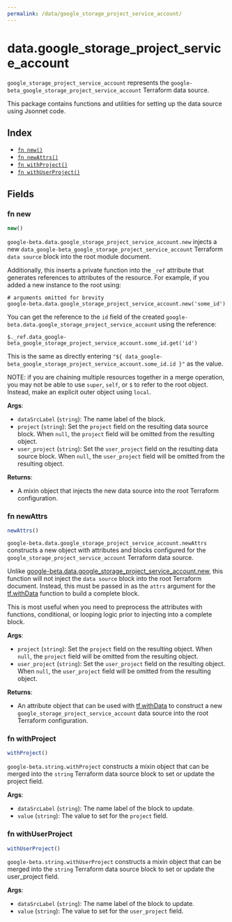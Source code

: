 ```yaml
---
permalink: /data/google_storage_project_service_account/
---
```


# data.google_storage_project_service_account

`google_storage_project_service_account` represents the `google-beta_google_storage_project_service_account` Terraform data source.



This package contains functions and utilities for setting up the data source using Jsonnet code.


## Index

* [`fn new()`](#fn-new)
* [`fn newAttrs()`](#fn-newattrs)
* [`fn withProject()`](#fn-withproject)
* [`fn withUserProject()`](#fn-withuserproject)

## Fields

### fn new

```ts
new()
```


`google-beta.data.google_storage_project_service_account.new` injects a new `data_google-beta_google_storage_project_service_account` Terraform `data source`
block into the root module document.

Additionally, this inserts a private function into the `_ref` attribute that generates references to attributes of the
resource. For example, if you added a new instance to the root using:

    # arguments omitted for brevity
    google-beta.data.google_storage_project_service_account.new('some_id')

You can get the reference to the `id` field of the created `google-beta.data.google_storage_project_service_account` using the reference:

    $._ref.data_google-beta_google_storage_project_service_account.some_id.get('id')

This is the same as directly entering `"${ data_google-beta_google_storage_project_service_account.some_id.id }"` as the value.

NOTE: if you are chaining multiple resources together in a merge operation, you may not be able to use `super`, `self`,
or `$` to refer to the root object. Instead, make an explicit outer object using `local`.

**Args**:
  - `dataSrcLabel` (`string`): The name label of the block.
  - `project` (`string`): Set the `project` field on the resulting data source block. When `null`, the `project` field will be omitted from the resulting object.
  - `user_project` (`string`): Set the `user_project` field on the resulting data source block. When `null`, the `user_project` field will be omitted from the resulting object.

**Returns**:
- A mixin object that injects the new data source into the root Terraform configuration.


### fn newAttrs

```ts
newAttrs()
```


`google-beta.data.google_storage_project_service_account.newAttrs` constructs a new object with attributes and blocks configured for the `google_storage_project_service_account`
Terraform data source.

Unlike [google-beta.data.google_storage_project_service_account.new](#fn-new), this function will not inject the `data source`
block into the root Terraform document. Instead, this must be passed in as the `attrs` argument for the
[tf.withData](https://github.com/tf-libsonnet/core/tree/main/docs#fn-withdata) function to build a complete block.

This is most useful when you need to preprocess the attributes with functions, conditional, or looping logic prior to
injecting into a complete block.

**Args**:
  - `project` (`string`): Set the `project` field on the resulting object. When `null`, the `project` field will be omitted from the resulting object.
  - `user_project` (`string`): Set the `user_project` field on the resulting object. When `null`, the `user_project` field will be omitted from the resulting object.

**Returns**:
  - An attribute object that can be used with [tf.withData](https://github.com/tf-libsonnet/core/tree/main/docs#fn-withdata) to construct a new `google_storage_project_service_account` data source into the root Terraform configuration.


### fn withProject

```ts
withProject()
```

`google-beta.string.withProject` constructs a mixin object that can be merged into the `string`
Terraform data source block to set or update the project field.



**Args**:
  - `dataSrcLabel` (`string`): The name label of the block to update.
  - `value` (`string`): The value to set for the `project` field.


### fn withUserProject

```ts
withUserProject()
```

`google-beta.string.withUserProject` constructs a mixin object that can be merged into the `string`
Terraform data source block to set or update the user_project field.



**Args**:
  - `dataSrcLabel` (`string`): The name label of the block to update.
  - `value` (`string`): The value to set for the `user_project` field.

